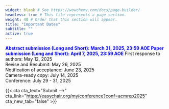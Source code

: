 ```yaml
---
widget: blank # See https://wowchemy.com/docs/page-builder/
headless: true # This file represents a page section.
weight: 40 # Order that this section will appear.
title: "Important Dates"
subtitle: ""
active: true
---
```


<span style=color:blue;font-weight:bold>Abstract submission (Long and Short):  March 31, 2025, 23:59 AOE</span>
<span style=color:blue;font-weight:bold>Paper submission (Long and Short):  April 7, 2025, 23:59 AOE</span>
<span style=color:black>First response to authors: May 12, 2025</span>  
<span style=color:black>Revise and Resubmit: May 26, 2025</span>  
<span style=color:black>Notification of acceptance: June 23, 2025</span>  
<span style=color:black>Camera-ready copy: July 14, 2025</span>  
Conference:  July 29 - 31, 2025  

{{< cta cta_text="Submit -->" cta_link="https://easychair.org/my/conference?conf=acmrep2025" cta_new_tab="false" >}}
